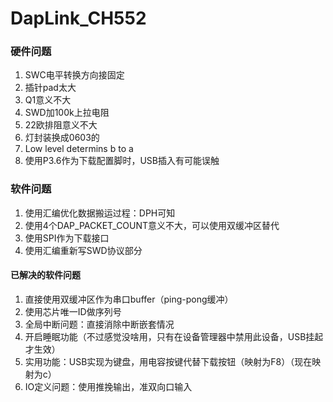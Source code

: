 # DapLink_CH552

### 硬件问题

1. SWC电平转换方向接固定
2. 插针pad太大
3. Q1意义不大
4. SWD加100k上拉电阻
5. 22欧排阻意义不大
6. 灯封装换成0603的
7. Low level determins b to a 
8. 使用P3.6作为下载配置脚时，USB插入有可能误触

### 软件问题

1. 使用汇编优化数据搬运过程：DPH可知
7. 使用4个DAP_PACKET_COUNT意义不大，可以使用双缓冲区替代
5. 使用SPI作为下载接口
5. 使用汇编重新写SWD协议部分

#### 已解决的软件问题

1. 直接使用双缓冲区作为串口buffer（ping-pong缓冲）
2. 使用芯片唯一ID做序列号
3. 全局中断问题：直接消除中断嵌套情况
4. 开启睡眠功能（不过感觉没啥用，只有在设备管理器中禁用此设备，USB挂起才生效）
5. 实用功能：USB实现为键盘，用电容按键代替下载按钮（映射为F8）（现在映射为c）
6. IO定义问题：使用推挽输出，准双向口输入